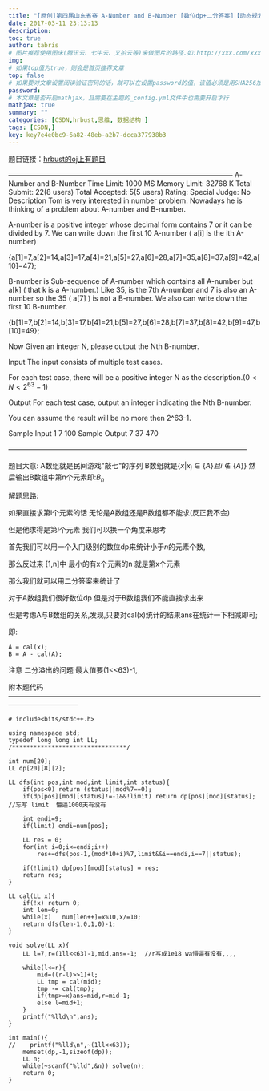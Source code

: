 ```yaml
---
title: "[原创]第四届山东省赛 A-Number and B-Number [数位dp+二分答案]【动态规划】"
date: 2017-03-11 23:13:13
description:
toc: true
author: tabris
# 图片推荐使用图床(腾讯云、七牛云、又拍云等)来做图片的路径.如:http://xxx.com/xxx.jpg
img:
# 如果top值为true，则会是首页推荐文章
top: false
# 如果要对文章设置阅读验证密码的话，就可以在设置password的值，该值必须是用SHA256加密后的密码，防止被他人识破
password:
# 本文章是否开启mathjax，且需要在主题的_config.yml文件中也需要开启才行
mathjax: true
summary: ""
categories: [CSDN,hrbust,思维, 数据结构 ]
tags: [CSDN,]
key: key7e4e0bc9-6a82-48eb-a2b7-dcca377938b3
---
```


题目链接：[hrbust的oj上有题目](http://acm.hrbust.edu.cn/index.php?m=ProblemSet&a=showProblem&problem_id=2053)

————————————————————————————————
A-Number and B-Number
Time Limit: 1000 MS	Memory Limit: 32768 K
Total Submit: 22(8 users)	Total Accepted: 5(5 users)	Rating: 	Special Judge: No
Description
Tom is very interested in number problem. Nowadays he is thinking of a problem about A-number and B-number.


A-number is a positive integer whose decimal form contains 7 or it can be divided by 7. We can write down the first 10 A-number ( a[i] is the ith A-number)

{a[1]=7,a[2]=14,a[3]=17,a[4]=21,a[5]=27,a[6]=28,a[7]=35,a[8]=37,a[9]=42,a[10]=47};


B-number is Sub-sequence of A-number which contains all A-number but a[k] ( that k is a  A-number.)  Like 35, is the 7th A-number and 7 is also an A-number so the 35 ( a[7] ) is not a B-number. We also can write down the first 10 B-number.

{b[1]=7,b[2]=14,b[3]=17,b[4]=21,b[5]=27,b[6]=28,b[7]=37,b[8]=42,b[9]=47,b[10]=49};


Now Given an integer N, please output the Nth B-number.


Input
The input consists of multiple test cases.

For each test case, there will be a positive integer N as the description.$(0< N< 2^{63}-1)$

Output
For each test case, output an integer indicating the Nth B-number.

You can assume the result will be no more then 2^63-1.

Sample Input
1
7
100
Sample Output
7
37
470

——————————————————————————————————

题目大意:
A数组就是民间游戏"敲七"的序列
B数组就是$\{x \big| x_i \in \{A\}  且  i\notin \{A\}\}$
然后输出B数组中第n个元素即:$B_n$

解题思路:

如果直接求第i个元素的话 无论是A数组还是B数组都不能求(反正我不会)

但是他求得是第$i$个元素  我们可以换一个角度来思考

首先我们可以用一个入门级别的数位dp来统计小于$n$的元素个数,

那么反过来  [1,n]中 最小的有x个元素的n 就是第x个元素

那么我们就可以用二分答案来统计了

对于A数组我们很好数位dp
但是对于B数组我们不能直接求出来

但是考虑A与B数组的关系,发现,只要对cal(x)统计的结果ans在统计一下相减即可;

即:
```
A = cal(x);
B = A - cal(A);
```

注意
二分溢出的问题
最大值要(1<<63)-1,

附本题代码
——————————————————————————————————————————————
```
# include<bits/stdc++.h>

using namespace std;
typedef long long int LL;
/********************************/

int num[20];
LL dp[20][8][2];

LL dfs(int pos,int mod,int limit,int status){
    if(pos<0) return (status||mod%7==0);
    if(dp[pos][mod][status]!=-1&&!limit) return dp[pos][mod][status]; //忘写 limit  懵逼1000天有没有

    int endi=9;
    if(limit) endi=num[pos];

    LL res = 0;
    for(int i=0;i<=endi;i++)
        res+=dfs(pos-1,(mod*10+i)%7,limit&&i==endi,i==7||status);

    if(!limit) dp[pos][mod][status] = res;
    return res;
}

LL cal(LL x){
    if(!x) return 0;
    int len=0;
    while(x)   num[len++]=x%10,x/=10;
    return dfs(len-1,0,1,0)-1;
}

void solve(LL x){
    LL l=7,r=(1ll<<63)-1,mid,ans=-1;  //r写成1e18 wa懵逼有没有,,,,

    while(l<=r){
        mid=((r-l)>>1)+l;
        LL tmp = cal(mid);
        tmp -= cal(tmp);
        if(tmp>=x)ans=mid,r=mid-1;
        else l=mid+1;
    }
    printf("%lld\n",ans);
}

int main(){
//    printf("%lld\n",~(1ll<<63));
    memset(dp,-1,sizeof(dp));
    LL n;
    while(~scanf("%lld",&n)) solve(n);
    return 0;
}
```